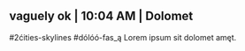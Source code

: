 ﻿---
tags: daily
---

## vaguely ok | 10:04 AM | Dolomet
#2ćities-skylines #dólóó-fas_ą
Lorem ipsum sit dolomet amęt.


